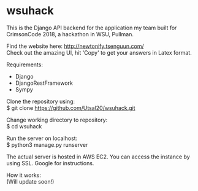 # wsuhack
This is the Django API backend for the application my team built for CrimsonCode 2018, a hackathon in WSU, Pullman. 
  
Find the website here: http://newtonify.tsenguun.com/  
Check out the amazing UI, hit 'Copy' to get your answers in Latex format.  
  
Requirements:  
- Django  
- DjangoRestFramework  
- Sympy  
  
Clone the repository using:  
$ git clone https://github.com/Utsal20/wsuhack.git  
  
Change working directory to repository:  
$ cd wsuhack  
  
Run the server on localhost:  
$ python3 manage.py runserver  
  
The actual server is hosted in AWS EC2. You can access the instance by using SSL. Google for instructions.  
  
How it works:  
(Will update soon!)
